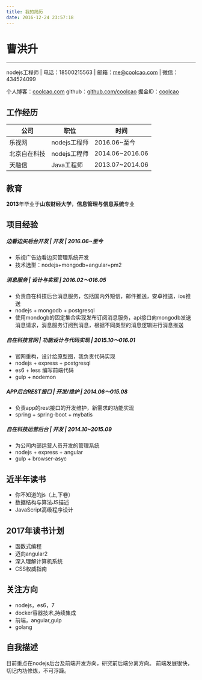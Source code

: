 ```yaml
---
title: 我的简历
date: 2016-12-24 23:57:18
---
```


# 曹洪升
----

nodejs工程师 | 电话：18500215563 | 邮箱：<a href="mailto:me@coolcao.com">me@coolcao.com</a> | 微信：434524099

个人博客：[coolcao.com](http://coolcao.com)
github：[github.com/coolcao](https://github.com/coolcao)
掘金ID：[coolcao](https://gold.xitu.io/user/58115de20ce4630031a13d21)

## 工作经历
|公司|职位|时间|
|----|----|----|
| 乐视网		|nodejs工程师		|2016.06~至今|
|北京自在科技	|nodejs工程师		|2014.06~2016.06|
|天融信		|Java工程师			|2013.07~2014.06|

## 教育

**2013**年毕业于**山东财经大学**，**信息管理与信息系统**专业

## 项目经验

##### 边看边买后台开发	| 开发	|	2016.06~至今
* 乐视广告边看边买管理系统开发
* 技术选型：nodejs+mongodb+angular+pm2

##### 消息服务 | 设计与实现 | 2016.02～016.05
* 负责自在科技后台消息服务，包括国内外短信，邮件推送，安卓推送，ios推送
* nodejs + mongodb + postgresql
* 使用mondogb的固定集合实现发布订阅消息服务，api接口向mongodb发送消息请求，消息服务订阅到消息，根据不同类型的消息逻辑进行消息推送

##### 自在科技官网 | 功能设计与代码实现 | 2015.10～016.01
* 官网重构，设计给原型图，我负责代码实现
* nodejs + express + postgresql
* es6 + less 编写前端代码
* gulp + nodemon

##### APP后台REST接口 | 开发/维护 | 2014.06～015.08
* 负责app的rest接口的开发维护，新需求的功能实现
* spring + spring-boot + mybatis

##### 自在科技运营后台 | 开发 | 2014.10~2015.09
* 为公司内部运营人员开发的管理系统
* nodejs + express + angular
* gulp + browser-asyc

## 近半年读书
* 你不知道的js（上,下卷）
* 数据结构与算法JS描述
* JavaScript高级程序设计

## 2017年读书计划
* 函数式编程
* 迈向angular2
* 深入理解计算机系统
* CSS权威指南

## 关注方向
* nodejs，es6，7
* docker容器技术,持续集成
* 前端，angular,gulp
* golang

## 自我描述

目前重点在nodejs后台及前端开发方向，研究前后端分离方向。
前端发展很快，切记内功修炼，不可浮躁。
